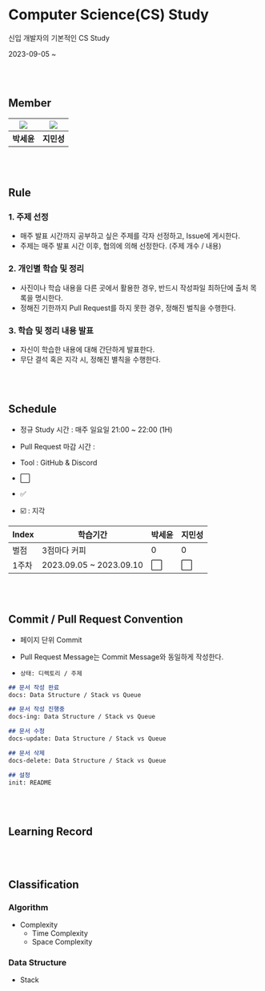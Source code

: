 # Computer Science(CS) Study
신입 개발자의 기본적인 CS Study

2023-09-05 ~ 

<br><br>

## Member

|[![](https://github.com/ParkSeYun98.png?width=200px)](https://github.com/ParkSeYun98)|[![](https://github.com/minsung37.png?width=200px)](https://github.com/minsung37)|
|:---:|:---:|
| **박세윤** | **지민성** |

<br><br>

## Rule

### 1. 주제 선정
- 매주 발표 시간까지 공부하고 싶은 주제를 각자 선정하고, Issue에 게시한다.
- 주제는 매주 발표 시간 이후, 협의에 의해 선정한다. (주제 개수 / 내용)
  
### 2. 개인별 학습 및 정리
- 사진이나 학습 내용을 다른 곳에서 활용한 경우, 반드시 작성파일 최하단에 출처 목록을 명시한다.
- 정해진 기한까지 Pull Request를 하지 못한 경우, 정해진 벌칙을 수행한다.

### 3. 학습 및 정리 내용 발표
- 자신이 학습한 내용에 대해 간단하게 발표한다.
- 무단 결석 혹은 지각 시, 정해진 별칙을 수행한다.

<br><br>

## Schedule

- 정규 Study 시간 : 매주 일요일 21:00 ~ 22:00 (1H)

- Pull Request 마감 시간 : 

- Tool : GitHub & Discord

- :white_large_square: 
- :white_check_mark: 
- ☑️ : 지각

|Index|학습기간|박세윤|지민성|
| ------ | ------ | ------ | ------ |
| 벌점 | 3점마다 커피 | 0 | 0 |
| 1주차 | 2023.09.05 ~ 2023.09.10 |:white_large_square: |:white_large_square:|

<br><br>

## Commit / Pull Request Convention

- 페이지 단위 Commit
 
- Pull Request Message는 Commit Message와 동일하게 작성한다.

- `상태: 디렉토리 / 주제`

```md
## 문서 작성 완료
docs: Data Structure / Stack vs Queue

## 문서 작성 진행중
docs-ing: Data Structure / Stack vs Queue

## 문서 수정
docs-update: Data Structure / Stack vs Queue

## 문서 삭제
docs-delete: Data Structure / Stack vs Queue

## 설정
init: README
```

<br><br>

## Learning Record

<br><br>

## Classification

### Algorithm
- Complexity
  - Time Complexity
  - Space Complexity

### Data Structure
- Stack

<br><br>
